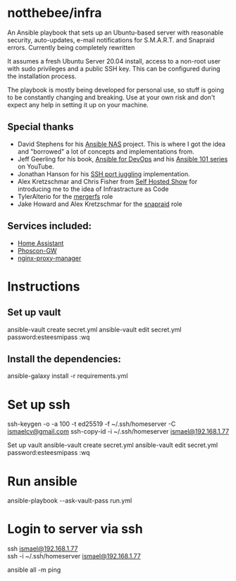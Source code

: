 # notthebee/infra

An Ansible playbook that sets up an Ubuntu-based server with reasonable security, auto-updates, e-mail notifications for S.M.A.R.T. and Snapraid errors. Currently being completely rewritten

It assumes a fresh Ubuntu Server 20.04 install, access to a non-root user with sudo privileges and a public SSH key. This can be configured during the installation process.

The playbook is mostly being developed for personal use, so stuff is going to be constantly changing and breaking. Use at your own risk and don't expect any help in setting it up on your machine.

## Special thanks
* David Stephens for his [Ansible NAS](https://github.com/davestephens/ansible-nas) project. This is where I got the idea and "borrowed" a lot of concepts and implementations from.
* Jeff Geerling for his book, [Ansible for DevOps](https://www.ansiblefordevops.com/) and his [Ansible 101 series](https://www.youtube.com/watch?v=goclfp6a2IQ&list=PL2_OBreMn7FqZkvMYt6ATmgC0KAGGJNAN) on YouTube.
* Jonathan Hanson for his [SSH port juggling](https://gist.github.com/triplepoint/1ad6c6060c0f12112403d98180bcf0b4) implementation.
* Alex Kretzschmar and Chris Fisher from [Self Hosted Show](https://selfhosted.show/) for introducing me to the idea of Infrastracture as Code
* TylerAlterio for the [mergerfs](https://github.com/tyalt1/mediaserver/tree/master/roles/mergerfs) role
* Jake Howard and Alex Kretzschmar for the [snapraid](https://github.com/RealOrangeOne/ansible-role-snapraid/commits?author=IronicBadger) role

## Services included:
* [Home Assistant](https://hub.docker.com/r/homeassistant/home-assistant) 
* [Phoscon-GW](https://hub.docker.com/r/marthoc/deconz) 
* [nginx-proxy-manager](https://nginxproxymanager.com/) 




# Instructions

## Set up vault
ansible-vault create secret.yml
ansible-vault edit secret.yml
password:esteesmipass
:wq


## Install the dependencies:

ansible-galaxy install -r requirements.yml



# Set up ssh
ssh-keygen -o -a 100 -t ed25519 -f ~/.ssh/homeserver -C ismaelcv@gmail.com
ssh-copy-id -i ~/.ssh/homeserver ismael@192.168.1.77 

Set up vault
ansible-vault create secret.yml
ansible-vault edit secret.yml
password:esteesmipass
:wq

# Run ansible
ansible-playbook --ask-vault-pass run.yml


# Login to server via ssh
ssh ismael@192.168.1.77  
ssh -i ~/.ssh/homeserver ismael@192.168.1.77


 ansible all -m ping 